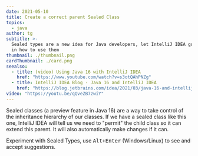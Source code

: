 ```yaml
---
date: 2021-05-10
title: Create a correct parent Sealed Class
topics:
  - java
author: tg
subtitle: >-
  Sealed types are a new idea for Java developers, let IntelliJ IDEA guide you
  in how to use them
thumbnail: ./thumbnail.png
cardThumbnail: ./card.png
seealso:
  - title: (video) Using Java 16 with IntelliJ IDEA
    href: "https://www.youtube.com/watch?v=s3otQAhPNZg"
  - title: IntelliJ IDEA Blog - Java 16 and IntelliJ IDEA
    href: "https://blog.jetbrains.com/idea/2021/03/java-16-and-intellij-idea"
video: "https://youtu.be/qQveZB7zwiY"
---
```


Sealed classes (a preview feature in Java 16) are a way to take control of the inheritance hierarchy of our classes. If we have a sealed class like this one, IntelliJ IDEA will tell us we need to "permit" the child class so it can extend this parent. It will also automatically make changes if it can.

Experiment with Sealed Types, use <kbd>Alt+Enter</kbd> (Windows/Linux) to see and accept suggestions.
